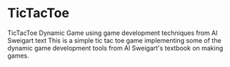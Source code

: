 # TicTacToe
TicTacToe Dynamic Game using game development techniques from Al Sweigart text
This is a simple tic tac toe game implementing some of the dynamic game development tools from Al Sweigart's textbook on making games.
